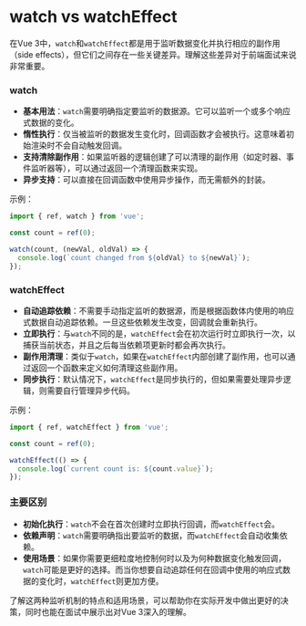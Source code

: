# watch vs watchEffect
在Vue 3中，`watch`和`watchEffect`都是用于监听数据变化并执行相应的副作用（side effects），但它们之间存在一些关键差异。理解这些差异对于前端面试来说非常重要。

### watch

- **基本用法**：`watch`需要明确指定要监听的数据源。它可以监听一个或多个响应式数据的变化。
- **惰性执行**：仅当被监听的数据发生变化时，回调函数才会被执行。这意味着初始渲染时不会自动触发回调。
- **支持清除副作用**：如果监听器的逻辑创建了可以清理的副作用（如定时器、事件监听器等），可以通过返回一个清理函数来实现。
- **异步支持**：可以直接在回调函数中使用异步操作，而无需额外的封装。
  
示例：
```javascript
import { ref, watch } from 'vue';

const count = ref(0);

watch(count, (newVal, oldVal) => {
  console.log(`count changed from ${oldVal} to ${newVal}`);
});
```

### watchEffect

- **自动追踪依赖**：不需要手动指定监听的数据源，而是根据函数体内使用的响应式数据自动追踪依赖。一旦这些依赖发生改变，回调就会重新执行。
- **立即执行**：与`watch`不同的是，`watchEffect`会在初次运行时立即执行一次，以捕获当前状态，并且之后每当依赖项更新时都会再次执行。
- **副作用清理**：类似于`watch`，如果在`watchEffect`内部创建了副作用，也可以通过返回一个函数来定义如何清理这些副作用。
- **同步执行**：默认情况下，`watchEffect`是同步执行的，但如果需要处理异步逻辑，则需要自行管理异步代码。

示例：
```javascript
import { ref, watchEffect } from 'vue';

const count = ref(0);

watchEffect(() => {
  console.log(`current count is: ${count.value}`);
});
```

### 主要区别

- **初始化执行**：`watch`不会在首次创建时立即执行回调，而`watchEffect`会。
- **依赖声明**：`watch`需要明确指出要监听的数据，而`watchEffect`会自动收集依赖。
- **使用场景**：如果你需要更细粒度地控制何时以及为何种数据变化触发回调，`watch`可能是更好的选择。而当你想要自动追踪任何在回调中使用的响应式数据的变化时，`watchEffect`则更加方便。

了解这两种监听机制的特点和适用场景，可以帮助你在实际开发中做出更好的决策，同时也能在面试中展示出对Vue 3深入的理解。